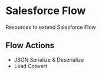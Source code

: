 # Salesforce Flow
Resources to extend Salesforce Flow

## Flow Actions

- JSON Serialize & Deserialize
- Lead Convert
